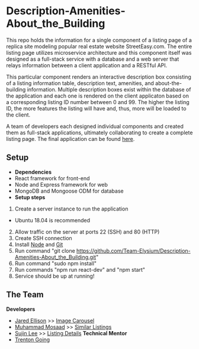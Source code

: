 # Description-Amenities-About_the_Building

This repo holds the information for a single component of a listing page of a replica site modeling popular real estate website StreetEasy.com. The entire listing page utilizes microservice architecture and this component itself was designed as a full-stack service with a database and a web server that relays information between a client application and a RESTful API.

This particular component renders an interactive description box consisting of a listing information table, description text, amenities, and about-the-building information. Multiple description boxes exist within the database of the application and each one is rendered on the client applicaton based on a corresponding listing ID number between 0 and 99. The higher the listing ID, the more features the listing will have and, thus, more will be loaded to the client. 

A team of developers each designed individual components and created them as full-stack applications, ultimately collaborating to create a complete listing page. The final application can be found [here](https://github.com/Team-Elysium/real-estate-listing-page).

## Setup
- **Dependencies**
 - React framework for front-end
 - Node and Express framework for web
 - MongoDB and Mongoose ODM for database
- **Setup steps**
 1) Create a server instance to run the application
  - Ubuntu 18.04 is recommended 
 2) Allow traffic on the server at ports 22 (SSH) and 80 (HTTP)
 3) Create SSH connection
 3) Install [Node](https://www.digitalocean.com/community/tutorials/how-to-install-node-js-on-ubuntu-16-04) and [Git](https://www.digitalocean.com/community/tutorials/how-to-install-git-on-ubuntu-18-04) 
 4) Run command "git clone https://github.com/Team-Elysium/Description-Amenities-About_the_Building.git"
 5) Run command "sudo npm install"
 6) Run commands "npm run react-dev" and "npm start" 
 7) Service should be up at running!
  

## The Team 
**Developers**
- [Jared Ellison](https://github.com/jaredellison) >> [Image Carousel](https://github.com/Team-Elysium/image-carousel-component)
- [Muhammad Mosaad](https://github.com/mowithafro) >> [Similar Listings](https://github.com/Team-Elysium/Similar-Listings-Recommendations)
- [Sujin Lee](https://github.com/slee1016)         >> [Listing Details](https://github.com/Team-Elysium/listing-details)
**Technical Mentor**
- [Trenton Going](https://github.com/trentgoing)
